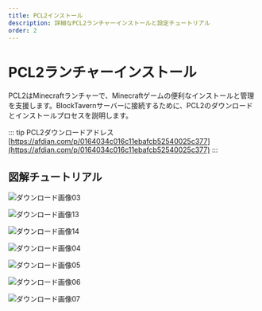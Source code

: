 ```yaml
---
title: PCL2インストール
description: 詳細なPCL2ランチャーインストールと設定チュートリアル
order: 2
---
```


# PCL2ランチャーインストール

PCL2はMinecraftランチャーで、Minecraftゲームの便利なインストールと管理を支援します。BlockTavernサーバーに接続するために、PCL2のダウンロードとインストールプロセスを説明します。

::: tip PCL2ダウンロードアドレス
[https://afdian.com/p/0164034c016c11ebafcb52540025c377](https://afdian.com/p/0164034c016c11ebafcb52540025c377)
:::


## 図解チュートリアル

![ダウンロード画像03](/assets/InstallationTutorial/installation-details/installation-details03.png)

![ダウンロード画像13](/assets/InstallationTutorial/installation-details/installation-details13.png)

![ダウンロード画像14](/assets/InstallationTutorial/installation-details/installation-details14.png)

![ダウンロード画像04](/assets/InstallationTutorial/installation-details/installation-details04.png)

![ダウンロード画像05](/assets/InstallationTutorial/installation-details/installation-details05.png)

![ダウンロード画像06](/assets/InstallationTutorial/installation-details/installation-details06.png)

![ダウンロード画像07](/assets/InstallationTutorial/installation-details/installation-details07.png)

<Contributors />

<GitHistoryInformation />
